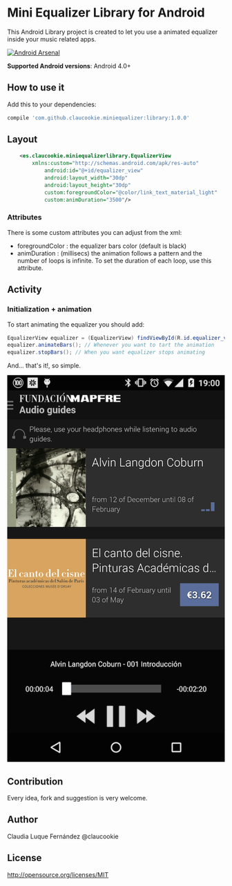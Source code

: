 Mini Equalizer Library for Android
==================================

This Android Library project is created to let you use a animated equalizer inside your music related apps.

[![Android Arsenal](https://img.shields.io/badge/Android%20Arsenal-Mini%20Equalizer%20Library-brightgreen.svg?style=flat)](https://android-arsenal.com/details/1/1558)

**Supported Android versions**: Android 4.0+

How to use it
----------------------

Add this to your dependencies:

```groovy
compile 'com.github.claucookie.miniequalizer:library:1.0.0'
```

## Layout

````xml
    <es.claucookie.miniequalizerlibrary.EqualizerView
        xmlns:custom="http://schemas.android.com/apk/res-auto"
            android:id="@+id/equalizer_view"
            android:layout_width="30dp"
            android:layout_height="30dp"
            custom:foregroundColor="@color/link_text_material_light"
            custom:animDuration="3500"/>
````

### Attributes

There is some custom attributes you can adjust from the xml:
 - foregroundColor : the equalizer bars color (default is black)
 - animDuration : (millisecs) the animation follows a pattern and the number of loops is infinite. To set the duration of each loop, use this attribute.

## Activity

### Initialization + animation

To start animating the equalizer you should add:

````java
EqualizerView equalizer = (EqualizerView) findViewById(R.id.equalizer_view);
equalizer.animateBars(); // Whenever you want to tart the animation
equalizer.stopBars(); // When you want equalizer stops animating
````
And... that's it!, so simple.

![Example of and app using the equalizer](/screenshots/minieq.png)


Contribution
------------
Every idea, fork and suggestion is very welcome.

Author
--------
Claudia Luque Fernández @claucookie

License
-------
http://opensource.org/licenses/MIT

